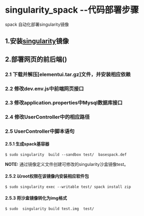 # singularity_spack --代码部署步骤
spack 自动化部署singularity镜像 

## 1.安装[singularity](https://github.com/cloud-dingyong/singularity_spack/blob/master/singularity_installation.md)镜像

## 2.部署网页的前后端()

### 2.1 下载并解压[elementui.tar.gz]文件，并安装相应依赖

### 2.2 修改dev.env.js中前端网页接口

### 2.3 修改application.properties中Mysql数据库接口

### 2.4 修改UserController中的相应路径


### 2.5 UserController中脚本语句
#### 2.5.1 生成spack基容器 
 
```
$ sudo singularity  build --sandbox test/  basespack.def 
```

**NOTE:** 通过镜像定义文件创建可修改的singularity沙盒镜像test。

#### 2.5.2 以root权限在该镜像内安装相应软件包

```
$ sudo singularity exec --writable test/ spack install zip
```

#### 2.5.3 将沙盒镜像转化为img格式

```
$ sudo  singularity build test.img  test/  
```
